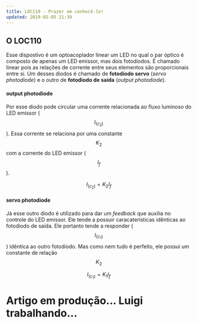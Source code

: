 ```yaml
---
title: LOC110 - Prazer em conhecê-lo!
updated: 2019-05-05 21:39
---
```


## O LOC110

Esse dispostivo é um optoacoplador linear um LED no qual o par óptico é composto de apenas um LED emissor, mas dois fotodiodos. É chamado linear pois as relações de corrente entre seus elementos são proporcionais entre si. 
Um desses diodos é chamado de **fotodiodo servo** (_servo photodiode_) e o outro de **fotodiodo de saída** (_output photodiode_).

#### output photodiode

Por esse diodo pode circular uma corrente relacionada ao fluxo luminoso do LED emissor ($$I_(c_2)$$). Essa corrente se relaciona por uma constante $$K_2$$ com a corrente do LED emissor ($$I_f$$).  

$$I_(c_2) = K_2I_f$$

#### servo photodiode

Já esse outro diodo é utilizado para dar um _feedback_ que auxilia no controle do LED emissor. Ele tende a possuir caracaterísticas idênticas ao fotodiodo de saída. Ele portanto tende a responder ($$I_(c_1)$$) idêntica ao outro fotodiodo. Mas como nem tudo é perfeito, ele possui um constante de relação $$K_2$$

$$I_(c_1) = K_1I_f$$

# Artigo em produção... Luigi trabalhando...
